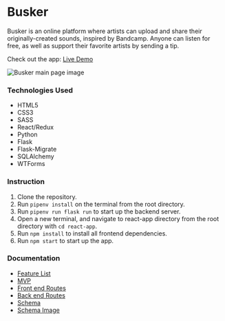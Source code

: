 # Busker

Busker is an online platform where artists can upload and share their originally-created sounds, inspired by Bandcamp. Anyone can listen for free, as well as support their favorite artists by sending a tip.

Check out the app: <a href="https://busker-app.herokuapp.com/" target="_blank">Live Demo</a>

![Busker main page image](https://app-project-assets.s3.us-east-1.amazonaws.com/busker.png?response-content-disposition=inline&X-Amz-Security-Token=IQoJb3JpZ2luX2VjEE4aCXVzLWVhc3QtMSJHMEUCIQCcp7CbnCVwYDiRiOgHwz5MRWlvssc%2FCVmlawK1ZTRvVAIgUnkdtBbZGqLgOS1mColTWgMU1cg697kWnAWbBLMcmZsq9gIIFxAAGgwxODMyMDE2NjY3NDMiDHRu1VTjPjRwUGvikyrTAkjZc9j3Xoz3SxFktOlL9OLKgNJ1%2FtInznu3Hns6NPTHuvcjilqHIKTtmCV9DLxmxdpOwZvvkFnNraYDLIf3xDDCnNkc1WYjLKpeXvBzsyK26RlIT3PB9rr8AtmBHiFo26N9WiBbkrvHGq1pRPEtEsHaXrdqWdFTYzYplbsMOdYGAzhdLcP3n0PNmx11k%2BjqQf0JQ4FXTRbWWmbbp53jvW2M%2B7QOwd3aKco68L6GDEqD5NyUrvKhQLkymQ6YO1OL4PDIA4DvE4N2m%2Fx5KeolZhxs68m0dp%2FRbZha%2BF1BRsPcsq5f7uv4tB6AxJ0FvUq7KXLYYtAJJLX1DsCmcv3V8hw7whDTD8VRj%2BdD1z1hhgSrdLwD8TnGcQaJgZKYXnR%2BvJxcobOBLrQWnqaRXdx9w%2FUNgIuPIFib%2FS1olQLV6%2FzibkrpX%2BvEmtpdCgp0EH9w4N8SCDCW0NH%2FBTqzAh08uIsN4wSq3ngD5AcUqom1aYAyFjLJ1wHLVpvgcr%2BUjQQqiWKEeyrqhH0U743znzQdIvyABSSW%2FY45ycHhLXr1RhViv6ur49Mfr6QO6OxYo%2B6rk7NXAGmWSNkfLQfqlytbc2jTZGoxS1z3ugQJIjA4NCNBxfQvJ0nUk5R5ZX4SRsKZa5s5vtDdhoRmyuiux%2FBFQpgafpVnLGikjsmHRrGbsa3y0WQNb2g%2BLxUNfl2a%2F9zWPZ2djPkihet17vAxcdmSNrXvJyRg8HaPEKWssus4IWqca2h%2BqinCFL4lUa4zVVS7skYcR7G8%2FrBn1kgrFBrwbmWMjev7Cowjl0OUTZ9JTOw3Eu3cQzJPlpdCyrbwp%2BjklybiOXAXWBiPactiAik0recCE%2BBZHtS91mBmyXRFl2o%3D&X-Amz-Algorithm=AWS4-HMAC-SHA256&X-Amz-Date=20210105T144955Z&X-Amz-SignedHeaders=host&X-Amz-Expires=300&X-Amz-Credential=ASIASVJ5LS23VUPCYGJH%2F20210105%2Fus-east-1%2Fs3%2Faws4_request&X-Amz-Signature=14b48aac56eeede305ed164ab36d4abaf9cd07f2c06af0b353f2a5b96e91efee)
### Technologies Used

* HTML5
* CSS3
* SASS
* React/Redux
* Python
* Flask
* Flask-Migrate
* SQLAlchemy
* WTForms

### Instruction

1. Clone the repository.
2. Run `pipenv install` on the terminal from the root directory.
3. Run `pipenv run flask run` to start up the backend server.
4. Open a new terminal, and navigate to react-app directory from the root directory with `cd react-app`.
5. Run `npm install` to install all frontend dependencies.
6. Run `npm start` to start up the app.

### Documentation

* [Feature List](/documentation/featureList.md)
* [MVP](/documentation/MVP.md)
* [Front end Routes](/documentation/frontEndRoutes.md)
* [Back end Routes](/documentation/backendRoutes.md)
* [Schema](/documentation/schema.md)
* [Schema Image](/documentation/db_schema_busker.pdf)
